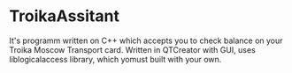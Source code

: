 # TroikaAssitant

It's programm written on C++ which accepts you to check balance on your Troika Moscow Transport card. 
Written in QTCreator with GUI, uses liblogicalaccess library, which yomust built with your own.

